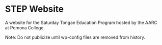 # STEP Website

A website for the Saturday Tongan Education Program hosted by the AARC at Pomona College.

Note: Do not publicize until wp-config files are removed from history.
